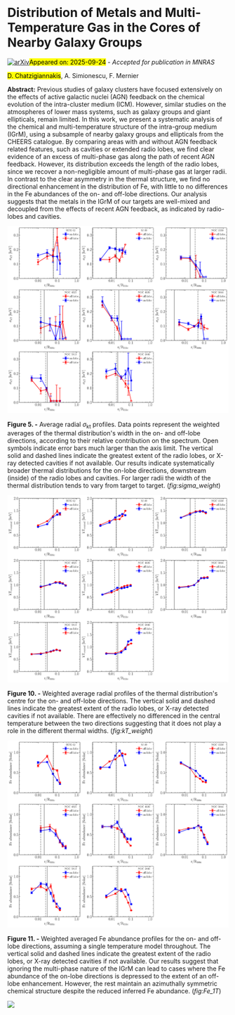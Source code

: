 <div class="macros" style="visibility:hidden;">
$\newcommand{\ensuremath}{}$
$\newcommand{\xspace}{}$
$\newcommand{\object}[1]{\texttt{#1}}$
$\newcommand{\farcs}{{.}''}$
$\newcommand{\farcm}{{.}'}$
$\newcommand{\arcsec}{''}$
$\newcommand{\arcmin}{'}$
$\newcommand{\ion}[2]{#1#2}$
$\newcommand{\textsc}[1]{\textrm{#1}}$
$\newcommand{\hl}[1]{\textrm{#1}}$
$\newcommand{\footnote}[1]{}$
$\newcommand{\orcid}[1]{\href{https://orcid.org/#1}{\includegraphics[scale=0.08]{Figures/ORCID-iD_icon-128x128.png}}}$
$\newcommand{\thebibliography}{\DeclareRobustCommand{\VAN}[3]{##3}\VANthebibliography}$</div>



<div id="title">

# Distribution of Metals and Multi-Temperature Gas in the Cores of Nearby Galaxy Groups

</div>
<div id="comments">

[![arXiv](https://img.shields.io/badge/arXiv-2509.18258-b31b1b.svg)](https://arxiv.org/abs/2509.18258)<mark>Appeared on: 2025-09-24</mark> -  _Accepted for publication in MNRAS_

</div>
<div id="authors">

<mark>D. Chatzigiannakis</mark>, A. Simionescu, F. Mernier

</div>
<div id="abstract">

**Abstract:** Previous studies of galaxy clusters have focused extensively on the effects of active galactic nuclei (AGN) feedback on the chemical evolution of the intra-cluster medium (ICM). However, similar studies on the atmospheres of lower mass systems, such as galaxy groups and giant ellipticals, remain limited. In this work, we present a systematic analysis of the chemical and multi-temperature structure of the intra-group medium (IGrM), using a subsample of nearby galaxy groups and ellipticals from the CHEERS catalogue. By comparing areas with and without AGN feedback related features, such as cavities or extended radio lobes, we find clear evidence of an excess of multi-phase gas along the path of recent AGN feedback. However, its distribution exceeds the length of the radio lobes, since we recover a non-negligible amount of multi-phase gas at larger radii. In contrast to the clear asymmetry in the thermal structure, we find no directional enhancement in the distribution of Fe, with little to no differences in the Fe abundances of the on- and off-lobe directions. Our analysis suggests that the metals in the IGrM of our targets are well-mixed and decoupled from the effects of recent AGN feedback, as indicated by radio-lobes and cavities.

</div>

<div id="div_fig1">

<img src="tmp_2509.18258/./Figures/sigma_weight.png" alt="Fig5" width="100%"/>

**Figure 5. -** Average radial $\sigma_{\text{kt}}$ profiles. Data points represent the weighted averages of the thermal distribution's width in the on- and off-lobe directions, according to their relative contribution on the spectrum. Open symbols indicate error bars much larger than the axis limit. The vertical solid and dashed lines indicate the greatest extent of the radio lobes, or X-ray detected cavities if not available. Our results indicate systematically broader thermal distributions for the on-lobe directions, downstream (inside) of the radio lobes and cavities. For larger radii the width of the thermal distribution tends to vary from target to target. (*fig:sigma_weight*)

</div>
<div id="div_fig2">

<img src="tmp_2509.18258/./Figures/kT_weight.png" alt="Fig10" width="100%"/>

**Figure 10. -** Weighted average radial profiles of the thermal distribution's centre for the on- and off-lobe directions. The vertical solid and dashed lines indicate the greatest extent of the radio lobes, or X-ray detected cavities if not available. There are effectively no differenced in the central temperature between the two directions suggesting that it does not play a role in the different thermal widths. (*fig:kT_weight*)

</div>
<div id="div_fig3">

<img src="tmp_2509.18258/./Figures/Fe_1T.png" alt="Fig11" width="100%"/>

**Figure 11. -** Weighted averaged Fe abundance profiles for the on- and off-lobe directions, assuming a single temperature model throughout. The vertical solid and dashed lines indicate the greatest extent of the radio lobes, or X-ray detected cavities if not available. Our results suggest that ignoring the multi-phase nature of the IGrM can lead to cases where the Fe abundance of the on-lobe directions is depressed to the extent of an off-lobe enhancement. However, the rest maintain an azimuthally symmetric chemical structure despite the reduced inferred Fe abundance. (*fig:Fe_1T*)

</div><div id="qrcode"><img src=https://api.qrserver.com/v1/create-qr-code/?size=100x100&data="https://arxiv.org/abs/2509.18258"></div>